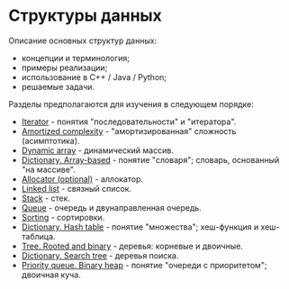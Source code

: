 # Структуры данных

Описание основных структур данных:

- концепции и терминология;
- примеры реализации;
- использование в C++ / Java / Python;
- решаемые задачи.

Разделы предполагаются для изучения в следующем порядке:

- [Iterator](./iterator) - понятия "последовательности" и "итератора".
- [Amortized complexity](./complexity/1.Amortized.md) - "амортизированная" сложность (асимптотика).
- [Dynamic array](./dynamic_array) - динамический массив.
- [Dictionary. Array-based](./dictionary_and_set/array_based) - понятие "словаря"; словарь, основанный "на массиве".
- [Allocator (optional)](./allocator) - аллокатор.
- [Linked list](./linked_list) - связный список.
- [Stack](./stack) - стек.
- [Queue](./queue) - очередь и двунаправленная очередь.
- [Sorting](./sorting) - сортировки.
- [Dictionary. Hash table](./dictionary_and_set/hash_table) - понятие "множества"; хеш-функция и хеш-таблица.
- [Tree. Rooted and binary](./tree) - деревья: корневые и двоичные.
- [Dictionary. Search tree](./dictionary_and_set/search_tree) - деревья поиска.
- [Priority queue. Binary heap](./priority_queue) - понятие "очереди с приоритетом"; двоичная куча.